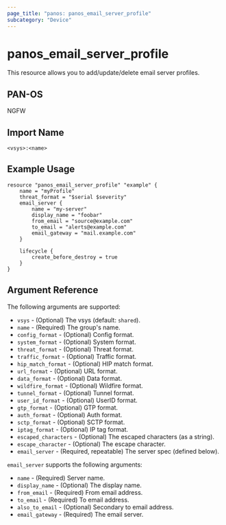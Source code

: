 ```yaml
---
page_title: "panos: panos_email_server_profile"
subcategory: "Device"
---
```


# panos_email_server_profile

This resource allows you to add/update/delete email server profiles.


## PAN-OS

NGFW


## Import Name

```shell
<vsys>:<name>
```


## Example Usage

```hcl
resource "panos_email_server_profile" "example" {
    name = "myProfile"
    threat_format = "$serial $severity"
    email_server {
        name = "my-server"
        display_name = "foobar"
        from_email = "source@example.com"
        to_email = "alerts@example.com"
        email_gateway = "mail.example.com"
    }

    lifecycle {
        create_before_destroy = true
    }
}
```

## Argument Reference

The following arguments are supported:

* `vsys` - (Optional) The vsys (default: `shared`).
* `name` - (Required) The group's name.
* `config_format` - (Optional) Config format.
* `system_format` - (Optional) System format.
* `threat_format` - (Optional) Threat format.
* `traffic_format` - (Optional) Traffic format.
* `hip_match_format` - (Optional) HIP match format.
* `url_format` - (Optional) URL format.
* `data_format` - (Optional) Data format.
* `wildfire_format` - (Optional) Wildfire format.
* `tunnel_format` - (Optional) Tunnel format.
* `user_id_format` - (Optional) UserID format.
* `gtp_format` - (Optional) GTP format.
* `auth_format` - (Optional) Auth format.
* `sctp_format` - (Optional) SCTP format.
* `iptag_format` - (Optional) IP tag format.
* `escaped_characters` - (Optional) The escaped characters (as a string).
* `escape_character` - (Optional) The escape character.
* `email_server` - (Required, repeatable) The server spec (defined below).

`email_server` supports the following arguments:

* `name` - (Required) Server name.
* `display_name` - (Optional) The display name.
* `from_email` - (Required) From email address.
* `to_email` - (Required) To email address.
* `also_to_email` - (Optional) Secondary to email address.
* `email_gateway` - (Required) The email server.
